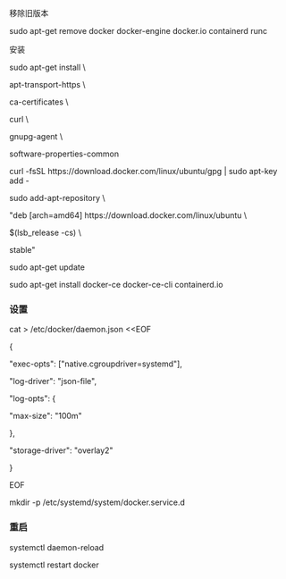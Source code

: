 移除旧版本

sudo apt-get remove docker docker-engine docker.io containerd runc

安装

sudo apt-get install \

apt-transport-https \

ca-certificates \

curl \

gnupg-agent \

software-properties-common

curl -fsSL https:\/\/download.docker.com\/linux\/ubuntu\/gpg \| sudo apt-key add -

sudo add-apt-repository \

"deb \[arch=amd64\] https:\/\/download.docker.com\/linux\/ubuntu \

$\(lsb\_release -cs\) \

stable"

sudo apt-get update

sudo apt-get install docker-ce docker-ce-cli containerd.io



### 设置



cat &gt; \/etc\/docker\/daemon.json &lt;&lt;EOF

{

 "exec-opts": \["native.cgroupdriver=systemd"\],

 "log-driver": "json-file",

 "log-opts": {

 "max-size": "100m"

 },

 "storage-driver": "overlay2"

}

EOF

mkdir -p \/etc\/systemd\/system\/docker.service.d

### 重启



systemctl daemon-reload

systemctl restart docker

